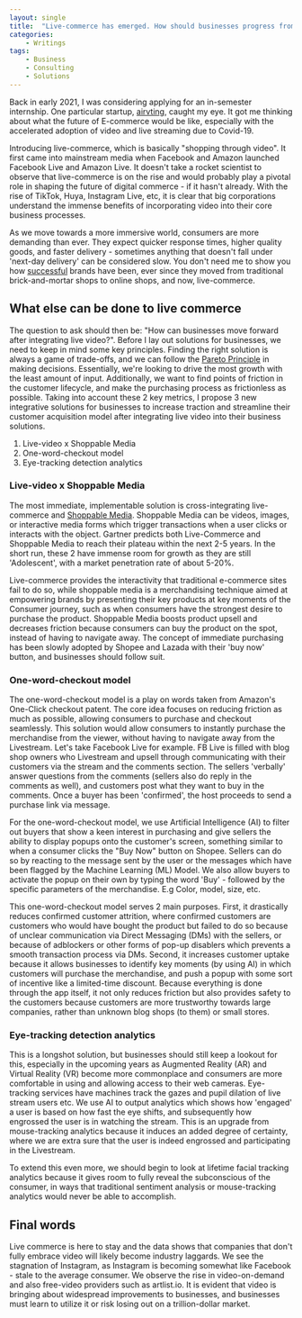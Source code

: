 ```yaml
---
layout: single
title:  "Live-commerce has emerged. How should businesses progress from here?"
categories: 
    - Writings
tags: 
    - Business
    - Consulting
    - Solutions
---
```


Back in early 2021, I was considering applying for an in-semester internship. One particular startup, <a target="_blank" href="https://www.airvting.com/">airvting</a>, caught my eye. It got me thinking about what the future of E-commerce would be like, especially with the accelerated adoption of video and live streaming due to Covid-19.

Introducing live-commerce, which is basically "shopping through video". It first came into mainstream media when Facebook and Amazon launched Facebook Live and Amazon Live. It doesn't take a rocket scientist to observe that live-commerce is on the rise and would probably play a pivotal role in shaping the future of digital commerce - if it hasn't already. With the rise of TikTok, Huya, Instagram Live, etc, it is clear that big corporations understand the immense benefits of incorporating video into their core business processes. 

As we move towards a more immersive world, consumers are more demanding than ever. They expect quicker response times, higher quality goods, and faster delivery - sometimes anything that doesn't fall under 'next-day delivery' can be considered slow. You don't need me to show you how <a target="_blank" href="https://www.warc.com/newsandopinion/news/us-brands-adopt-e-commerce-livestreaming-to-boost-sales/44218">successful</a> brands have been, ever since they moved from traditional brick-and-mortar shops to online shops, and now, live-commerce.

## What else can be done to live commerce

The question to ask should then be: "How can businesses move forward after integrating live video?". Before I lay out solutions for businesses, we need to keep in mind some key principles. Finding the right solution is always a game of trade-offs, and we can follow the <a target="_blank" href="https://en.wikipedia.org/wiki/Pareto_principle">Pareto Principle</a> in making decisions. Essentially, we're looking to drive the most growth with the least amount of input. Additionally, we want to find points of friction in the customer lifecycle, and make the purchasing process as frictionless as possible. Taking into account these 2 key metrics, I propose 3 new integrative solutions for businesses to increase traction and streamline their customer acquisition model after integrating live video into their business solutions.

1. Live-video x Shoppable Media
2. One-word-checkout model
3. Eye-tracking detection analytics

### Live-video x Shoppable Media

The most immediate, implementable solution is cross-integrating live-commerce and <a target="_blank" href="https://www.warc.com/newsandopinion/opinion/what-the-shoppable-media-opportunity-means-for-brands/4095" >Shoppable Media</a>. Shoppable Media can be videos, images, or interactive media forms which trigger transactions when a user clicks or interacts with the object. Gartner predicts both Live-Commerce and Shoppable Media to reach their plateau within the next 2-5 years. In the short run, these 2 have immense room for growth as they are still 'Adolescent', with a market penetration rate of about 5-20%. 

Live-commerce provides the interactivity that traditional e-commerce sites fail to do so, while shoppable media is a merchandising technique aimed at empowering brands by presenting their key products at key moments of the Consumer journey, such as when consumers have the strongest desire to purchase the product. Shoppable Media boosts product upsell and decreases friction because consumers can buy the product on the spot, instead of having to navigate away. The concept of immediate purchasing has been slowly adopted by Shopee and Lazada with their 'buy now' button, and businesses should follow suit.

### One-word-checkout model

The one-word-checkout model is a play on words taken from Amazon's One-Click checkout patent. The core idea focuses on reducing friction as much as possible, allowing consumers to purchase and checkout seamlessly. This solution would allow consumers to instantly purchase the merchandise from the viewer, without having to navigate away from the Livestream. Let's take Facebook Live for example. FB Live is filled with blog shop owners who Livestream and upsell through communicating with their customers via the stream and the comments section. The sellers 'verbally' answer questions from the comments (sellers also do reply in the comments as well), and customers post what they want to buy in the comments. Once a buyer has been 'confirmed', the host proceeds to send a purchase link via message. 

For the one-word-checkout model, we use Artificial Intelligence (AI) to filter out buyers that show a keen interest in purchasing and give sellers the ability to display popups onto the customer's screen, something similar to when a consumer clicks the "Buy Now" button on Shopee. Sellers can do so by reacting to the message sent by the user or the messages which have been flagged by the Machine Learning (ML) Model. We also allow buyers to activate the popup on their own by typing the word 'Buy' - followed by the specific parameters of the merchandise. E.g Color, model, size, etc. 

This one-word-checkout model serves 2 main purposes. First, it drastically reduces confirmed customer attrition, where confirmed customers are customers who would have bought the product but failed to do so because of unclear communication via Direct Messaging (DMs) with the sellers, or because of adblockers or other forms of pop-up disablers which prevents a smooth transaction process via DMs. Second, it increases customer uptake because it allows businesses to identify key moments (by using AI) in which customers will purchase the merchandise, and push a popup with some sort of incentive like a limited-time discount. Because everything is done through the app itself, it not only reduces friction but also provides safety to the customers because customers are more trustworthy towards large companies, rather than unknown blog shops (to them) or small stores.

### Eye-tracking detection analytics

This is a longshot solution, but businesses should still keep a lookout for this, especially in the upcoming years as Augmented Reality (AR) and Virtual Reality (VR) become more commonplace and consumers are more comfortable in using and allowing access to their web cameras. Eye-tracking services have machines track the gazes and pupil dilation of live stream users etc. We use AI to output analytics which shows how 'engaged' a user is based on how fast the eye shifts, and subsequently how engrossed the user is in watching the stream. This is an upgrade from mouse-tracking analytics because it induces an added degree of certainty, where we are extra sure that the user is indeed engrossed and participating in the Livestream. 

To extend this even more, we should begin to look at lifetime facial tracking analytics because it gives room to fully reveal the subconscious of the consumer, in ways that traditional sentiment analysis or mouse-tracking analytics would never be able to accomplish. 

## Final words

Live commerce is here to stay and the data shows that companies that don't fully embrace video will likely become industry laggards. We see the stagnation of Instagram, as Instagram is becoming somewhat like Facebook - stale to the average consumer. We observe the rise in video-on-demand and also free-video providers such as artlist.io. It is evident that video is bringing about widespread improvements to businesses, and businesses must learn to utilize it or risk losing out on a trillion-dollar market.
